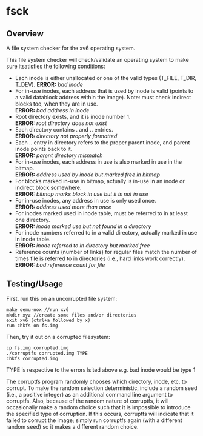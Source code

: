 # fsck
## Overview
A file system checker for the xv6 operating system.  
  
This file system checker will check/validate an operating system to make sure itsatisfies the following conditions:  
* Each inode is either unallocated or one of the valid types (T_FILE, T_DIR, T_DEV).
**ERROR:** *bad inode*  
* For in-use inodes, each address that is used by inode is valid (points to a valid datablock address within the image). Note: must check indirect blocks too, when they are in use.  
**ERROR:** *bad address in inode*  
* Root directory exists, and it is inode number 1.  
**ERROR:** *root directory does not exist*  
* Each directory contains . and .. entries.  
**ERROR:** *directory not properly formatted*  
* Each .. entry in directory refers to the proper parent inode, and parent inode points back to it.  
**ERROR:** *parent directory mismatch*  
* For in-use inodes, each address in use is also marked in use in the bitmap.  
**ERROR:** *address used by inode but marked free in bitmap*  
* For blocks marked in-use in bitmap, actually is in-use in an inode or indirect block somewhere.  
**ERROR:** *bitmap marks block in use but it is not in use*  
* For in-use inodes, any address in use is only used once.  
**ERROR:** *address used more than once*  
* For inodes marked used in inode table, must be referred to in at least one directory.  
**ERROR:** *inode marked use but not found in a directory*  
* For inode numbers referred to in a valid directory, actually marked in use in inode table.  
**ERROR:** *inode referred to in directory but marked free*  
* Reference counts (number of links) for regular files match the number of times file is referred to in directories (i.e., hard links work correctly).  
**ERROR:** *bad reference count for file*  
  
## Testing/Usage
First, run this on an uncorrupted file system:  
```
make qemu-nox //run xv6  
mkdir xyz //create some files and/or directories  
exit xv6 (ctrl+a followed by x)  
run chkfs on fs.img  
```
Then, try it out on a corrupted filesystem:
```
cp fs.img corrupted.img  
./corruptfs corrupted.img TYPE  
chkfs corrupted.img  
```
TYPE is respective to the errors lsited above e.g. bad inode would be type 1  
  
The corruptfs program randomly chooses which directory, inode, etc. to corrupt. To make the random selection deterministic, include a random seed (i.e., a positive integer) as an additional command line argument to corruptfs. Also, because of the random nature of corruptfs, it will occasionally make a random choice such that it is impossible to introduce the specified type of corruption. If this occurs, corruptfs will indicate that it failed to corrupt the image; simply run corruptfs again (with a different random seed) so it makes a different random choice.
